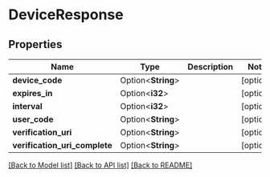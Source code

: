 # DeviceResponse

## Properties

Name | Type | Description | Notes
------------ | ------------- | ------------- | -------------
**device_code** | Option<**String**> |  | [optional]
**expires_in** | Option<**i32**> |  | [optional]
**interval** | Option<**i32**> |  | [optional]
**user_code** | Option<**String**> |  | [optional]
**verification_uri** | Option<**String**> |  | [optional]
**verification_uri_complete** | Option<**String**> |  | [optional]

[[Back to Model list]](../README.md#documentation-for-models) [[Back to API list]](../README.md#documentation-for-api-endpoints) [[Back to README]](../README.md)



